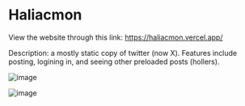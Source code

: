 # Haliacmon

View the website through this link: https://haliacmon.vercel.app/

Description: a mostly static copy of twitter (now X). Features include posting, logining in, and seeing other preloaded posts (hollers).

![image](https://github.com/RadoKyselak/Haliacmon/assets/142341444/082e324c-e1e1-4e1a-83d3-108ee7870c3f)

![image](https://github.com/RadoKyselak/Haliacmon/assets/142341444/02901c41-a2c4-4c0f-b4a2-9886f6132c95)

